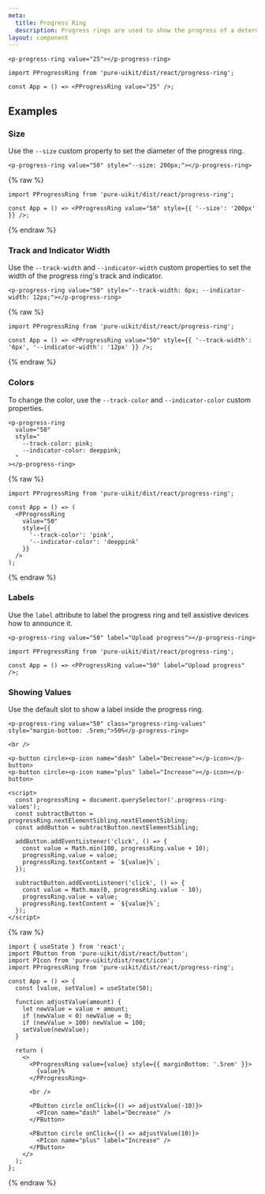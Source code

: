 ```yaml
---
meta:
  title: Progress Ring
  description: Progress rings are used to show the progress of a determinate operation in a circular fashion.
layout: component
---
```


```html:preview
<p-progress-ring value="25"></p-progress-ring>
```

```jsx:react
import PProgressRing from 'pure-uikit/dist/react/progress-ring';

const App = () => <PProgressRing value="25" />;
```

## Examples

### Size

Use the `--size` custom property to set the diameter of the progress ring.

```html:preview
<p-progress-ring value="50" style="--size: 200px;"></p-progress-ring>
```

{% raw %}

```jsx:react
import PProgressRing from 'pure-uikit/dist/react/progress-ring';

const App = () => <PProgressRing value="50" style={{ '--size': '200px' }} />;
```

{% endraw %}

### Track and Indicator Width

Use the `--track-width` and `--indicator-width` custom properties to set the width of the progress ring's track and indicator.

```html:preview
<p-progress-ring value="50" style="--track-width: 6px; --indicator-width: 12px;"></p-progress-ring>
```

{% raw %}

```jsx:react
import PProgressRing from 'pure-uikit/dist/react/progress-ring';

const App = () => <PProgressRing value="50" style={{ '--track-width': '6px', '--indicator-width': '12px' }} />;
```

{% endraw %}

### Colors

To change the color, use the `--track-color` and `--indicator-color` custom properties.

```html:preview
<p-progress-ring
  value="50"
  style="
    --track-color: pink;
    --indicator-color: deeppink;
  "
></p-progress-ring>
```

{% raw %}

```jsx:react
import PProgressRing from 'pure-uikit/dist/react/progress-ring';

const App = () => (
  <PProgressRing
    value="50"
    style={{
      '--track-color': 'pink',
      '--indicator-color': 'deeppink'
    }}
  />
);
```

{% endraw %}

### Labels

Use the `label` attribute to label the progress ring and tell assistive devices how to announce it.

```html:preview
<p-progress-ring value="50" label="Upload progress"></p-progress-ring>
```

```jsx:react
import PProgressRing from 'pure-uikit/dist/react/progress-ring';

const App = () => <PProgressRing value="50" label="Upload progress" />;
```

### Showing Values

Use the default slot to show a label inside the progress ring.

```html:preview
<p-progress-ring value="50" class="progress-ring-values" style="margin-bottom: .5rem;">50%</p-progress-ring>

<br />

<p-button circle><p-icon name="dash" label="Decrease"></p-icon></p-button>
<p-button circle><p-icon name="plus" label="Increase"></p-icon></p-button>

<script>
  const progressRing = document.querySelector('.progress-ring-values');
  const subtractButton = progressRing.nextElementSibling.nextElementSibling;
  const addButton = subtractButton.nextElementSibling;

  addButton.addEventListener('click', () => {
    const value = Math.min(100, progressRing.value + 10);
    progressRing.value = value;
    progressRing.textContent = `${value}%`;
  });

  subtractButton.addEventListener('click', () => {
    const value = Math.max(0, progressRing.value - 10);
    progressRing.value = value;
    progressRing.textContent = `${value}%`;
  });
</script>
```

{% raw %}

```jsx:react
import { useState } from 'react';
import PButton from 'pure-uikit/dist/react/button';
import PIcon from 'pure-uikit/dist/react/icon';
import PProgressRing from 'pure-uikit/dist/react/progress-ring';

const App = () => {
  const [value, setValue] = useState(50);

  function adjustValue(amount) {
    let newValue = value + amount;
    if (newValue < 0) newValue = 0;
    if (newValue > 100) newValue = 100;
    setValue(newValue);
  }

  return (
    <>
      <PProgressRing value={value} style={{ marginBottom: '.5rem' }}>
        {value}%
      </PProgressRing>

      <br />

      <PButton circle onClick={() => adjustValue(-10)}>
        <PIcon name="dash" label="Decrease" />
      </PButton>

      <PButton circle onClick={() => adjustValue(10)}>
        <PIcon name="plus" label="Increase" />
      </PButton>
    </>
  );
};
```

{% endraw %}
